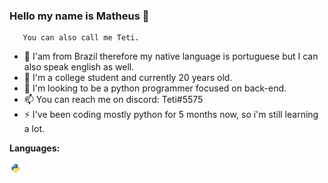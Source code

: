 ### Hello my name is Matheus 👋
       You can also call me Teti.
       
- 💬 I'am from Brazil therefore my native language is portuguese but I can also speak english as well.
- 🏫 I'm a college student and currently 20 years old.
- 👯 I'm looking to be a python programmer focused on back-end.
- 📫 You can reach me on discord: Teti#5575
- ⚡ I've been coding mostly python for 5 months now, so i'm still learning a lot.

**Languages:**  

<code><img height="20" src="https://raw.githubusercontent.com/github/explore/80688e429a7d4ef2fca1e82350fe8e3517d3494d/topics/python/python.png"></code>
